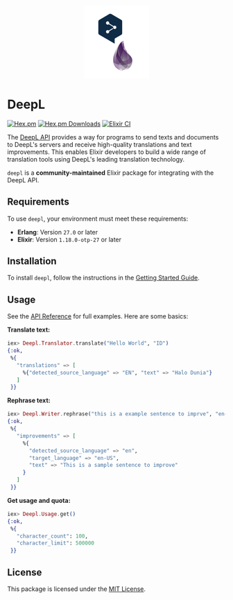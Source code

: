 <p align="center">
  <a href="https://hexdocs.pm/deepl" target="_blank">
    <img src="./priv/assets/logo/readme-logo.png" width="150" alt="Logo">
  </a>
</p>

# DeepL

[![Hex.pm](https://img.shields.io/hexpm/v/deepl)](https://hex.pm/packages/deepl)
[![Hex.pm Downloads](https://img.shields.io/hexpm/dt/deepl)](https://hex.pm/packages/deepl)
[![Elixir CI](https://github.com/muzhawir/deepl/actions/workflows/build.yml/badge.svg)](https://github.com/muzhawir/deepl/actions/workflows/build.yml)

The [DeepL API](https://www.deepl.com/docs-api) provides a way for programs to send texts and
documents to DeepL's servers and receive high-quality translations and text improvements. This
enables Elixir developers to build a wide range of translation tools using DeepL's leading translation technology.

`deepl` is a **community-maintained** Elixir package for integrating with the DeepL API.

## Requirements

To use `deepl`, your environment must meet these requirements:

- **Erlang**: Version `27.0` or later
- **Elixir**: Version `1.18.0-otp-27` or later

## Installation

To install `deepl`, follow the instructions in the
[Getting Started Guide](https://hexdocs.pm/deepl/getting-started.html).

## Usage

See the [API Reference](https://hexdocs.pm/deepl/api-reference.html) for full examples.
Here are some basics:

**Translate text:**

```elixir
iex> Deepl.Translator.translate("Hello World", "ID")
{:ok,
 %{
   "translations" => [
     %{"detected_source_language" => "EN", "text" => "Halo Dunia"}
   ]
 }}
```

**Rephrase text:**

```elixir
iex> Deepl.Writer.rephrase("this is a example sentence to imprve", "en-US")
{:ok,
 %{
   "improvements" => [
     %{
       "detected_source_language" => "en",
       "target_language" => "en-US",
       "text" => "This is a sample sentence to improve"
     }
   ]
 }}
```

**Get usage and quota:**

```elixir
iex> Deepl.Usage.get()
{:ok,
 %{
   "character_count": 100,
   "character_limit": 500000
 }}
```

## License

This package is licensed under the [MIT License](https://github.com/muzhawir/deepl/blob/main/LICENSE.md).
